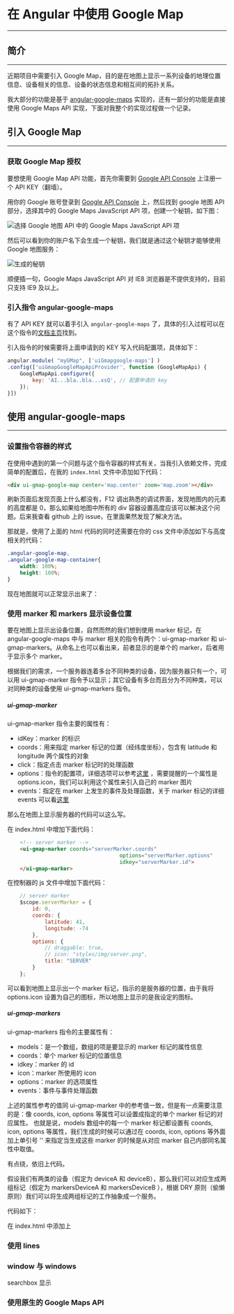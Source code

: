 # 在 Angular 中使用 Google Map

---

##  简介

---

近期项目中需要引入 Google Map，目的是在地图上显示一系列设备的地理位置信息、设备相关的信息、设备的状态信息和相互间的拓扑关系。

我大部分的功能是基于 [angular-google-maps](https://github.com/angular-ui/angular-google-maps) 实现的，还有一部分的功能是直接使用 Google Maps API 实现，下面对我整个的实现过程做一个记录。

## 引入 Google Map

---

### 获取 Google Map 授权
要想使用 Google Map API 功能，首先你需要到 [Google API Console](https://console.developers.google.com) 上注册一个 API KEY（翻墙）。

用你的 Google 账号登录到 [Google API Console](https://console.developers.google.com) 上，然后找到 google 地图 API 部分，选择其中的 Google Maps JavaScript API 项，创建一个秘钥，如下图：


![选择 Google 地图 API 中的 Google Maps JavaScript API 项](http://upload-images.jianshu.io/upload_images/2601216-d679b8e867048119.png?imageMogr2/auto-orient/strip%7CimageView2/2/w/1240)

然后可以看到你的账户名下会生成一个秘钥，我们就是通过这个秘钥才能够使用 Google 地图服务：


![生成的秘钥](http://upload-images.jianshu.io/upload_images/2601216-ec7caa92ed0d2aeb.png?imageMogr2/auto-orient/strip%7CimageView2/2/w/1240)


顺便插一句，Google Maps JavaScript API 对 IE8 浏览器是不提供支持的，目前只支持 IE9 及以上。

### 引入指令 angular-google-maps
有了 API KEY 就可以着手引入 `angular-google-maps` 了，具体的引入过程可以在这个指令的[文档主页]( http://angular-ui.github.io/angular-google-maps)找到。

引入指令的时候需要将上面申请到的 KEY 写入代码配置项，具体如下：
```JavaScript
angular.module( "myGMap", ['uiGmapgoogle-maps'] )
.config(['uiGmapGoogleMapApiProvider', function (GoogleMapApi) {
	GoogleMapApi.configure({
		key: 'AI...bla..bla...xsQ', // 配置申请的 key
	});
}])
```

## 使用 angular-google-maps

---

### 设置指令容器的样式
在使用中遇到的第一个问题与这个指令容器的样式有关，当我引入依赖文件，完成简单的配置后，在我的 `index.html` 文件中添加如下代码：

```html
<div ui-gmap-google-map center='map.center' zoom='map.zoom'></div>
```

刷新页面后发现页面上什么都没有，F12 调出熟悉的调试界面，发现地图内的元素的高度都是 0，那么如果给地图中所有的 div 容器设置高度应该可以解决这个问题。后来我查看 github 上的 issue，在里面果然发现了解决方法。

那就是，使用了上面的 html 代码的同时还需要在你的 css 文件中添加如下与高度相关的代码：

```css
.angular-google-map,
.angular-google-map-container{
	width: 100%;
	height: 100%;
}
```

现在地图就可以正常显示出来了：



### 使用 marker 和 markers 显示设备位置

要在地图上显示出设备位置，自然而然的我们想到使用 marker 标记，在 angular-google-maps 中与 marker 相关的指令有两个：ui-gmap-marker 和 ui-gmap-markers。从命名上也可以看出来，前者显示的是单个的 marker，后者用于显示多个 marker。

根据我们的需求，一个服务器连着多台不同种类的设备，因为服务器只有一个，可以用 ui-gmap-marker 指令予以显示；其它设备有多台而且分为不同种类，可以对同种类的设备使用 ui-gmap-markers 指令。

##### ui-gmap-marker
ui-gmap-marker 指令主要的属性有：
- idKey：marker 的标识
- coords：用来指定 marker 标记的位置（经纬度坐标），包含有 latitude 和 longitude 两个属性的对象
- click：指定点击 marker 标记时的处理函数
- options：指令的配置项，详细选项可以参考[这里](https://developers.google.com/maps/documentation/javascript/reference#MarkerOptions) ，需要提醒的一个属性是 options.icon，我们可以利用这个属性来引入自己的 marker 图片
- events：指定在 marker 上发生的事件及处理函数，关于 marker 标记的详细 events 可以看[这里](https://developers.google.com/maps/documentation/javascript/reference#Marker)

那么在地图上显示服务器的代码可以这么写。

在 index.html 中增加下面代码：

```html
	<!-- server marker -->
	<ui-gmap-marker coords="serverMarker.coords"
									options="serverMarker.options"
									idkey="serverMarker.id">
	</ui-gmap-marker>
```

在控制器的 js 文件中增加下面代码：

```javascript
	// server marker
	$scope.serverMarker = {
		id: 0,
		coords: {
			latitude: 41,
			longitude: -74
		},
		options: {
			// draggable: true,
			// icon: "styles/img/server.png",
			title: "SERVER"
		}
	};
```

可以看到地图上显示出一个 marker 标记，指示的是服务器的位置，由于我将 options.icon 设置为自己的图标，所以地图上显示的是我设定的图标。

##### ui-gmap-markers
ui-gmap-markers 指令的主要属性有：
- models：是一个数组，数组的项是要显示的 marker 标记的属性信息
- coords：单个 marker 标记的位置信息
- idkey：marker 的 id
- icon：marker 所使用的 icon
- options：marker 的选项属性
- events：事件与事件处理函数

上述的属性参考的值同 ui-gmap-marker 中的参考值一致，但是有一点需要注意的是：像 coords, icon, options 等属性可以设置成指定的单个 marker 标记的对应属性。
也就是说，models 数组中的每一个 marker 标记都设置有 coords, icon, options 等属性，我们生成的时候可以通过在 coords, icon, options 等外面加上单引号 '' 来指定当生成这些 marker 的时候是从对应 marker 自己内部同名属性中取值。

有点绕，依旧上代码。

假设我们有两类的设备（假定为 deviceA 和 deviceB），那么我们可以对应生成两组标记（假定为 markersDeviceA 和 markersDeviceB ），根据 DRY 原则（偷懒原则）我们可以将生成两组标记的工作抽象成一个服务。

代码如下：



在 index.html 中添加上



### 使用 lines

### window 与 windows

searchbox 显示

### 使用原生的 Google Maps API
